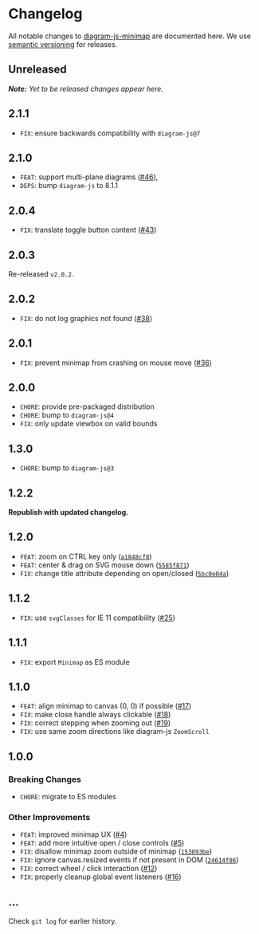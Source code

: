 # Changelog

All notable changes to [diagram-js-minimap](https://github.com/bpmn-io/diagram-js-minimap) are documented here. We use [semantic versioning](http://semver.org/) for releases.

## Unreleased

___Note:__ Yet to be released changes appear here._

## 2.1.1

* `FIX`: ensure backwards compatibility with `diagram-js@7`

## 2.1.0

* `FEAT`: support multi-plane diagrams ([#46](https://github.com/bpmn-io/diagram-js-minimap/pull/46)),
* `DEPS`: bump `diagram-js` to 8.1.1

## 2.0.4

* `FIX`: translate toggle button content ([#43](https://github.com/bpmn-io/diagram-js-minimap/issues/43))

## 2.0.3

Re-released `v2.0.2`.

## 2.0.2

* `FIX`: do not log graphics not found ([#38](https://github.com/bpmn-io/diagram-js-minimap/issues/38))

## 2.0.1

* `FIX`: prevent minimap from crashing on mouse move ([#36](https://github.com/bpmn-io/diagram-js-minimap/issues/36))

## 2.0.0

* `CHORE`: provide pre-packaged distribution
* `CHORE`: bump to `diagram-js@4`
* `FIX`: only update viewbox on valid bounds

## 1.3.0

* `CHORE`: bump to `diagram-js@3`

## 1.2.2

__Republish with updated changelog.__

## 1.2.0

* `FEAT`: zoom on CTRL key only ([`a1848cf8`](https://github.com/bpmn-io/diagram-js-minimap/commit/a1848cf880478a74fb799422780df10f7e6d7d8f))
* `FEAT`: center & drag on SVG mouse down ([`5585f871`](https://github.com/bpmn-io/diagram-js-minimap/commit/5585f871933f6ec39d964907d6ab1a33d176cf8f))
* `FIX`: change title attribute depending on open/closed ([`5bc0e04a`](https://github.com/bpmn-io/diagram-js-minimap/commit/5bc0e04aedefb46f867b734aa9a303db3ea6c0b7))

## 1.1.2

* `FIX`: use `svgClasses` for IE 11 compatibility ([#25](https://github.com/bpmn-io/diagram-js-minimap/issues/25))

## 1.1.1

* `FIX`: export `Minimap` as ES module

## 1.1.0

* `FEAT`: align minimap to canvas (0, 0) if possible ([#17](https://github.com/bpmn-io/diagram-js-minimap/issues/17))
* `FIX`: make close handle always clickable ([#18](https://github.com/bpmn-io/diagram-js-minimap/issues/18))
* `FIX`: correct stepping when zooming out ([#19](https://github.com/bpmn-io/diagram-js-minimap/issues/19))
* `FIX`: use same zoom directions like diagram-js `ZoomScroll`

## 1.0.0

### Breaking Changes

* `CHORE`: migrate to ES modules

### Other Improvements

* `FEAT`: improved minimap UX ([#4](https://github.com/bpmn-io/diagram-js-minimap/issues/4))
* `FEAT`: add more intuitive open / close controls ([#5](https://github.com/bpmn-io/diagram-js-minimap/issues/5))
* `FIX`: disallow minimap zoom outside of minimap ([`153093be`](https://github.com/bpmn-io/diagram-js-minimap/commit/153093be7f9b3999d2b2653613db427aecb83687))
* `FIX`: ignore canvas.resized events if not present in DOM ([`24614f86`](https://github.com/bpmn-io/diagram-js-minimap/commit/24614f86856a7e1b75950ffbb1a96d2d11541b5c))
* `FIX`: correct wheel / click interaction ([#12](https://github.com/bpmn-io/diagram-js-minimap/issues/12))
* `FIX`: properly cleanup global event listeners ([#16](https://github.com/bpmn-io/diagram-js-minimap/issues/16))

## ...

Check `git log` for earlier history.